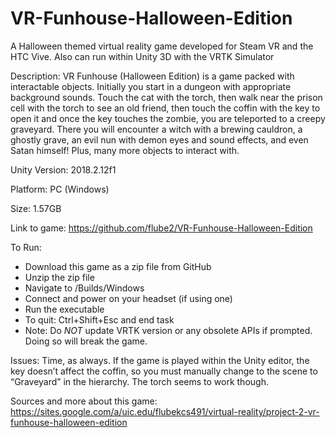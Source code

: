 # VR-Funhouse-Halloween-Edition
A Halloween themed virtual reality game developed for Steam VR and the HTC Vive. Also can run within Unity 3D with the VRTK Simulator

Description:
VR Funhouse (Halloween Edition) is a game packed with interactable objects. Initially you start in a dungeon with appropriate background sounds. Touch the cat with the torch, then walk near the prison cell with the torch to see an old friend, then touch the coffin with the key to open it and once the key touches the zombie, you are teleported to a creepy graveyard. There you will encounter a witch with a brewing cauldron, a ghostly grave, an evil nun with demon eyes and sound effects, and even Satan himself! Plus, many more objects to interact with. 

Unity Version: 2018.2.12f1

Platform: PC (Windows)

Size: 1.57GB

Link to game: 
https://github.com/flube2/VR-Funhouse-Halloween-Edition

To Run:
- Download this game as a zip file from GitHub 
- Unzip the zip file
- Navigate to /Builds/Windows
- Connect and power on your headset (if using one)
- Run the executable
- To quit: Ctrl+Shift+Esc and end task
- Note: Do *NOT* update VRTK version or any obsolete APIs if prompted. Doing so will break the game.

Issues: 
Time, as always. If the game is played within the Unity editor, the key doesn’t affect the coffin, so you must manually change to the scene to “Graveyard” in the hierarchy. The torch seems to work though.

Sources and more about this game: https://sites.google.com/a/uic.edu/flubekcs491/virtual-reality/project-2-vr-funhouse-halloween-edition
